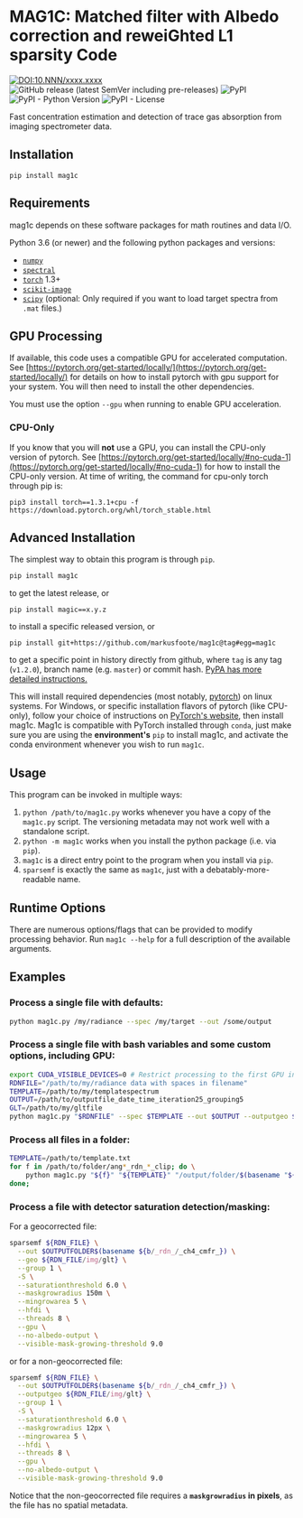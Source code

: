 # MAG1C:  Matched filter with Albedo correction and reweiGhted L1 sparsity Code

[![DOI:10.NNN/xxxx.xxxx](https://img.shields.io/badge/DOI-10.NNN%2Fxxxx.xxxx-blue)](https://doi.org) ![GitHub release (latest SemVer including pre-releases)](https://img.shields.io/github/v/release/markusfoote/mag1c?include_prereleases&sort=semver) ![PyPI](https://img.shields.io/pypi/v/mag1c) ![PyPI - Python Version](https://img.shields.io/pypi/pyversions/mag1c) ![PyPI - License](https://img.shields.io/pypi/l/mag1c)

Fast concentration estimation and detection of trace gas absorption from imaging spectrometer data.

<!--
## Citation
If you use this tool in a program or publication, please acknowledge its author(s) by adding the following reference:

<citation here>
-->
## Installation
``pip install mag1c``

## Requirements
mag1c depends on these software packages for math routines and data I/O. 

Python 3.6 (or newer) and the following python packages and versions:
- [`numpy`](https://www.numpy.org/)
- [`spectral`](https://www.spectralpython.net/)
- [`torch`](https://pytorch.org) 1.3+
- [`scikit-image`](https://scikit-image.org/)
- [`scipy`](https://www.scipy.org/install.html) (optional: Only required if you want to load target spectra from `.mat` files.)

## GPU Processing
If available, this code uses a compatible GPU for accelerated computation. See [https://pytorch.org/get-started/locally/](https://pytorch.org/get-started/locally/) for details on how to install pytorch with gpu support for your system. You will then need to install the other dependencies.

You must use the option `--gpu` when running to enable GPU acceleration.
### CPU-Only
If you know that you will **not** use a GPU, you can install the CPU-only version of pytorch. See [https://pytorch.org/get-started/locally/#no-cuda-1](https://pytorch.org/get-started/locally/#no-cuda-1) for how to install the CPU-only version. At time of writing, the command for cpu-only torch through pip is: 
```
pip3 install torch==1.3.1+cpu -f https://download.pytorch.org/whl/torch_stable.html
```

## Advanced Installation
The simplest way to obtain this program is through `pip`. 
```bash
pip install mag1c
```
to get the latest release, or 
```
pip install magic==x.y.z
```
to install a specific released version, or
```
pip install git+https://github.com/markusfoote/mag1c@tag#egg=mag1c
```
to get a specific point in history directly from github, where ``tag`` is any tag (``v1.2.0``), branch name (e.g. ``master``) or commit hash. [PyPA has more detailed instructions.](https://pip.pypa.io/en/stable/reference/pip_install/#vcs-support)

This will install required dependencies (most notably, [pytorch](https://pytorch.org)) on linux systems. For Windows, or specific installation flavors of pytorch (like CPU-only), follow your choice of instructions on [PyTorch's website](https://pytorch.org/get-started/locally/), then install mag1c. Mag1c is compatible with PyTorch installed through `conda`, just make sure you are using the **environment's** `pip` to install mag1c, and activate the conda environment whenever you wish to run `mag1c`.

## Usage
This program can be invoked in multiple ways: 
1. `python /path/to/mag1c.py` works whenever you have a copy of the `mag1c.py` script. The versioning metadata may not work well with a standalone script.
2. `python -m mag1c` works when you install the python package (i.e. via `pip`).
3. `mag1c` is a direct entry point to the program when you install via `pip`.
4. `sparsemf` is exactly the same as `mag1c`, just with a debatably-more-readable name.

## Runtime Options
There are numerous options/flags that can be provided to modify processing behavior. Run `mag1c --help` for a full description of the available arguments.

## Examples
### Process a single file with defaults:
```bash
python mag1c.py /my/radiance --spec /my/target --out /some/output
```

### Process a single file with bash variables and some custom options, including GPU:
```bash
export CUDA_VISIBLE_DEVICES=0 # Restrict processing to the first GPU in the system
RDNFILE="/path/to/my/radiance data with spaces in filename"
TEMPLATE=/path/to/my/templatespectrum
OUTPUT=/path/to/outputfile_date_time_iteration25_grouping5
GLT=/path/to/my/gltfile
python mag1c.py "$RDNFILE" --spec $TEMPLATE --out $OUTPUT --outputgeo $GLT --iter 25 --group 5 --gpu -t 2 -b16
```

### Process all files in a folder:
```bash
TEMPLATE=/path/to/template.txt
for f in /path/to/folder/ang*_rdn_*_clip; do \
    python mag1c.py "${f}" "${TEMPLATE}" "/output/folder/$(basename "${f/rdn/mag1c}")" --iter 20
done;
```

### Process a file with detector saturation detection/masking:
For a geocorrected file:
```bash
sparsemf ${RDN_FILE} \
  --out $OUTPUTFOLDER$(basename ${b/_rdn_/_ch4_cmfr_}) \
  --geo ${RDN_FILE/img/glt} \
  --group 1 \
  -S \
  --saturationthreshold 6.0 \
  --maskgrowradius 150m \
  --mingrowarea 5 \
  --hfdi \
  --threads 8 \
  --gpu \
  --no-albedo-output \
  --visible-mask-growing-threshold 9.0
```
or for a non-geocorrected file:
```bash
sparsemf ${RDN_FILE} \
  --out $OUTPUTFOLDER$(basename ${b/_rdn_/_ch4_cmfr_}) \
  --outputgeo ${RDN_FILE/img/glt} \
  --group 1 \
  -S \
  --saturationthreshold 6.0 \
  --maskgrowradius 12px \
  --mingrowarea 5 \
  --hfdi \
  --threads 8 \
  --gpu \
  --no-albedo-output \
  --visible-mask-growing-threshold 9.0
```
Notice that the non-geocorrected file requires a **`maskgrowradius` in pixels**, as the file has no spatial metadata.